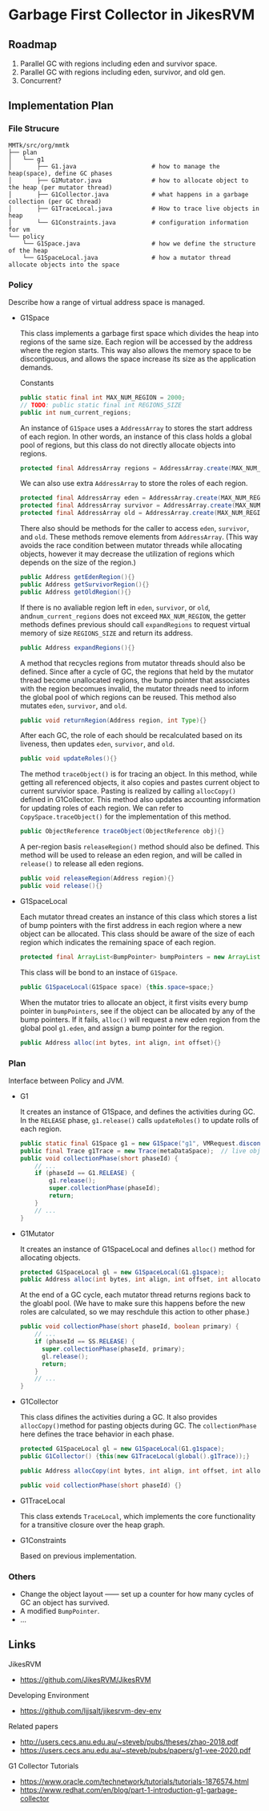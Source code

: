 # Garbage First Collector in JikesRVM
## Roadmap
1. Parallel GC with regions including eden and survivor space.
2. Parallel GC with regions including eden, survivor, and old gen.
3. Concurrent?

## Implementation Plan
### File Strucure
```
MMTk/src/org/mmtk
├── plan
│   └── g1
│       ├── G1.java                     # how to manage the heap(space)​, define GC phases
│       ├── G1Mutator.java              # how to allocate object to the heap (per mutator thread)
│       ├── G1Collector.java            # what happens in a garbage collection​ (per GC thread)
│       ├── G1TraceLocal.java           # How to trace live objects in heap​
│       └── G1Constraints.java          # configuration information for vm​
└── policy
    └── G1Space.java                    # how we define the structure of the heap
    └── G1SpaceLocal.java               # how a mutator thread allocate objects into the space
```

### Policy
Describe how a range of virtual address space is managed. 
- G1Space

    This class implements a garbage first space which divides the heap into regions of the same size. Each region will be accessed by the address where the region starts. This way also allows the memory space to be discontiguous, and allows the space increase its size as the application demands.
    
    Constants
    ```java
    public static final int MAX_NUM_REGION = 2000;
    // TODO: public static final int REGIONS_SIZE
    public int num_current_regions;
    ```
    An instance of ```G1Space``` uses a ```AddressArray``` to stores the start address of each region. In other words, an instance of this class holds a global pool of regions, but this class do not directly allocate objects into regions.
    ```java
    protected final AddressArray regions = AddressArray.create(MAX_NUM_REGION);
    ```
    We can also use extra ```AddressArray``` to store the roles of each region.
    ```java
    protected final AddressArray eden = AddressArray.create(MAX_NUM_REGION);
    protected final AddressArray survivor = AddressArray.create(MAX_NUM_REGION);
    protected final AddressArray old = AddressArray.create(MAX_NUM_REGION);
    ```
    There also should be methods for the caller to access ```eden```, ```survivor```, and ```old```. These methods remove elements from ```AddressArray```. (This way avoids the race condition between mutator threads while allocating objects, however it may decrease the utilization of regions which depends on the size of the region.)
    ```java
    public Address getEdenRegion(){}
    public Address getSurvivorRegion(){}
    public Address getOldRegion(){}
    ```
    If there is no avaliable region left in ```eden```, ```survivor```, or ```old```, and```num_current_regions``` does not exceed ```MAX_NUM_REGION```, the getter methods defines previous should call ```expandRegions``` to request virtual memory of size ```REGIONS_SIZE``` and return its address.
    ```java
    public Address expandRegions(){}
    ```
    
    A method that recycles regions from mutator threads should also be defined. Since after a cycle of GC, the regions that held by the mutator thread become unallocated regions, the bump pointer that associates with the region becomues invalid, the mutator threads need to inform the global pool of which regions can be reused. This method also mutates ```eden```, ```survivor```, and ```old```.
    ```java
    public void returnRegion(Address region, int Type){}
    ```
    After each GC, the role of each should be recalculated based on its liveness, then updates ```eden```, ```survivor```, and ```old```.
    ```java
    public void updateRoles(){}
    ```
    The method ```traceObject()``` is for tracing an object. In this method, while getting all referenced objects, it also copies and pastes current object to current survivior space. Pasting is realized by calling ```allocCopy()``` defined in G1Collector. This method also updates accounting information for updating roles of each region.
    We can refer to ```CopySpace.traceObject()``` for the implementation of this method.
    ```java
    public ObjectReference traceObject(ObjectReference obj){}
    ```
    A per-region basis ```releaseRegion()``` method should also be defined. This method will be used to release an eden region, and will be called in ```release()``` to release all eden regions.
    ```java
    public void releaseRegion(Address region){}
    public void release(){}
    ```


- G1SpaceLocal

    Each mutator thread creates an instance of this class which stores a list of bump pointers with the first address in each region where a new object can be allocated. This class should be aware of the size of each region which indicates the remaining space of each region.
    ```java
    protected final ArrayList<BumpPointer> bumpPointers = new ArrayList<BumpPointer>();
    ```
    This class will be bond to an instace of ```G1Space```.
    ```java
    public G1SpaceLocal(G1Space space) {this.space=space;}
    ```
    When the mutator tries to allocate an object, it first visits every bump pointer in ```bumpPointers```, see if the object can be allocated by any of the bump pointers. If it fails, ```alloc()``` will request a new eden region from the global pool ```g1.eden```, and assign a bump pointer for the region.
    ```java
    public Address alloc(int bytes, int align, int offset){}
    ```
    

### Plan
Interface between Policy and JVM.
- G1

    It creates an instance of G1Space, and defines the activities during GC.
    In the ```RELEASE``` phase, ```g1.release()``` calls  ```updateRoles()``` to update rolls of each region.
    ```java
    public static final G1Space g1 = new G1Space("g1", VMRequest.discontiguous());
    public final Trace g1Trace = new Trace(metaDataSpace);  // live objects tracer
    public void collectionPhase(short phaseId) {
        // ...
        if (phaseId == G1.RELEASE) {
            g1.release();
            super.collectionPhase(phaseId);
            return;
        }
        // ...
    }
    ```

- G1Mutator

    It creates an instance of G1SpaceLocal and defines ```alloc()``` method for allocating objects.
    ```java
    protected G1SpaceLocal gl = new G1SpaceLocal(G1.g1space);
    public Address alloc(int bytes, int align, int offset, int allocator){}
    ```
    At the end of a GC cycle, each mutator thread returns regions back to the gloabl pool. (We have to make sure this happens before the new roles are calculated, so we may reschdule this action to other phase.)
    ```java
    public void collectionPhase(short phaseId, boolean primary) {
        // ...
        if (phaseId == SS.RELEASE) {
          super.collectionPhase(phaseId, primary);
          gl.release();
          return;
        }
        // ...
    }
    ```
    

- G1Collector

    This class difines the activities during a GC. It also provides ```allocCopy()```method for pasting objects during GC. The ```collectionPhase``` here defines the trace behavior in each phase.
    ```java
    protected G1SpaceLocal gl = new G1SpaceLocal(G1.g1space);
    public G1Collector() {this(new G1TraceLocal(global().g1Trace));}

    public Address allocCopy(int bytes, int align, int offset, int allocator){}
    
    public void collectionPhase(short phaseId) {}
    ```

- G1TraceLocal

    This class extends ```TraceLocal```, which implements the core functionality for a transitive closure over the heap graph.

- G1Constraints

    Based on previous implementation.

### Others

  - Change the object layout —— set up a counter for how many cycles of GC an object has survived.
  - A modified ```BumpPointer```.
  - ...

## Links
JikesRVM
- https://github.com/JikesRVM/JikesRVM

Developing Environment
- https://github.com/ljjsalt/jikesrvm-dev-env

Related papers
- http://users.cecs.anu.edu.au/~steveb/pubs/theses/zhao-2018.pdf
- https://users.cecs.anu.edu.au/~steveb/pubs/papers/g1-vee-2020.pdf

G1 Collector Tutorials
- https://www.oracle.com/technetwork/tutorials/tutorials-1876574.html
- https://www.redhat.com/en/blog/part-1-introduction-g1-garbage-collector